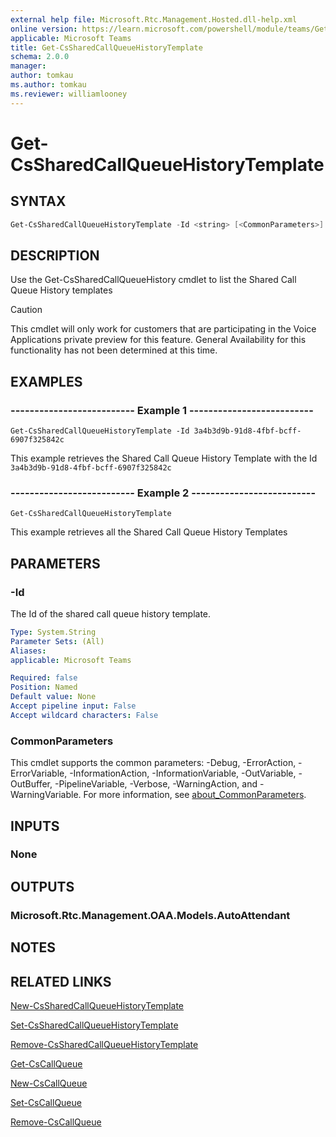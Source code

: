```yaml
---
external help file: Microsoft.Rtc.Management.Hosted.dll-help.xml
online version: https://learn.microsoft.com/powershell/module/teams/Get-CsSharedCallQueueHistoryTemplate
applicable: Microsoft Teams
title: Get-CsSharedCallQueueHistoryTemplate
schema: 2.0.0
manager: 
author: tomkau
ms.author: tomkau
ms.reviewer: williamlooney
---
```


# Get-CsSharedCallQueueHistoryTemplate

## SYNTAX

```powershell
Get-CsSharedCallQueueHistoryTemplate -Id <string> [<CommonParameters>]
```

## DESCRIPTION
Use the Get-CsSharedCallQueueHistory cmdlet to list the Shared Call Queue History templates

> [!CAUTION]
> This cmdlet will only work for customers that are participating in the Voice Applications private preview for this feature. General Availability for this functionality has not been determined at this time.

## EXAMPLES

### -------------------------- Example 1 --------------------------
```
Get-CsSharedCallQueueHistoryTemplate -Id 3a4b3d9b-91d8-4fbf-bcff-6907f325842c
```

This example retrieves the Shared Call Queue History Template with the Id `3a4b3d9b-91d8-4fbf-bcff-6907f325842c`

### -------------------------- Example 2 --------------------------
```
Get-CsSharedCallQueueHistoryTemplate
```

This example retrieves all the Shared Call Queue History Templates

## PARAMETERS

### -Id
The Id of  the shared call queue history template.

```yaml
Type: System.String
Parameter Sets: (All)
Aliases:
applicable: Microsoft Teams

Required: false
Position: Named
Default value: None
Accept pipeline input: False
Accept wildcard characters: False
```

### CommonParameters
This cmdlet supports the common parameters: -Debug, -ErrorAction, -ErrorVariable, -InformationAction, -InformationVariable, -OutVariable, -OutBuffer, -PipelineVariable, -Verbose, -WarningAction, and -WarningVariable. For more information, see [about_CommonParameters](https://go.microsoft.com/fwlink/?LinkID=113216).

## INPUTS

### None

## OUTPUTS

### Microsoft.Rtc.Management.OAA.Models.AutoAttendant

## NOTES

## RELATED LINKS

[New-CsSharedCallQueueHistoryTemplate](./New-CsSharedCallQueueHistoryTemplate.md)

[Set-CsSharedCallQueueHistoryTemplate](./Set-CsSharedCallQueueHistoryTemplate.md)

[Remove-CsSharedCallQueueHistoryTemplate](./Remove-CsSharedCallQueueHistoryTemplate.md)

[Get-CsCallQueue](./Get-CsCallQueue.md)

[New-CsCallQueue](./New-CsCallQueue.md)

[Set-CsCallQueue](./Set-CsCallQueue.md)

[Remove-CsCallQueue](./Remove-CsCallQueue.md)



